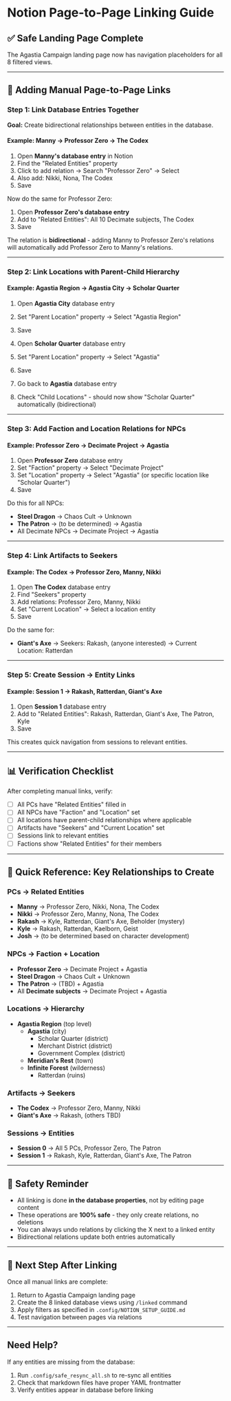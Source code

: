 # Notion Page-to-Page Linking Guide

## ✅ Safe Landing Page Complete

The Agastia Campaign landing page now has navigation placeholders for all 8 filtered views.

---

## 🔗 Adding Manual Page-to-Page Links

### Step 1: Link Database Entries Together

**Goal:** Create bidirectional relationships between entities in the database.

#### Example: Manny → Professor Zero → The Codex

1. Open **Manny's database entry** in Notion
2. Find the "Related Entities" property
3. Click to add relation → Search "Professor Zero" → Select
4. Also add: Nikki, Nona, The Codex
5. Save

Now do the same for Professor Zero:
1. Open **Professor Zero's database entry**
2. Add to "Related Entities": All 10 Decimate subjects, The Codex
3. Save

The relation is **bidirectional** - adding Manny to Professor Zero's relations will automatically add Professor Zero to Manny's relations.

---

### Step 2: Link Locations with Parent-Child Hierarchy

#### Example: Agastia Region → Agastia City → Scholar Quarter

1. Open **Agastia City** database entry
2. Set "Parent Location" property → Select "Agastia Region"
3. Save

4. Open **Scholar Quarter** database entry
5. Set "Parent Location" property → Select "Agastia"
6. Save

7. Go back to **Agastia** database entry
8. Check "Child Locations" - should now show "Scholar Quarter" automatically (bidirectional)

---

### Step 3: Add Faction and Location Relations for NPCs

#### Example: Professor Zero → Decimate Project → Agastia

1. Open **Professor Zero** database entry
2. Set "Faction" property → Select "Decimate Project"
3. Set "Location" property → Select "Agastia" (or specific location like "Scholar Quarter")
4. Save

Do this for all NPCs:
- **Steel Dragon** → Chaos Cult → Unknown
- **The Patron** → (to be determined) → Agastia
- All Decimate NPCs → Decimate Project → Agastia

---

### Step 4: Link Artifacts to Seekers

#### Example: The Codex → Professor Zero, Manny, Nikki

1. Open **The Codex** database entry
2. Find "Seekers" property
3. Add relations: Professor Zero, Manny, Nikki
4. Set "Current Location" → Select a location entity
5. Save

Do the same for:
- **Giant's Axe** → Seekers: Rakash, (anyone interested) → Current Location: Ratterdan

---

### Step 5: Create Session → Entity Links

#### Example: Session 1 → Rakash, Ratterdan, Giant's Axe

1. Open **Session 1** database entry
2. Add to "Related Entities": Rakash, Ratterdan, Giant's Axe, The Patron, Kyle
3. Save

This creates quick navigation from sessions to relevant entities.

---

## 📊 Verification Checklist

After completing manual links, verify:

- [ ] All PCs have "Related Entities" filled in
- [ ] All NPCs have "Faction" and "Location" set
- [ ] All locations have parent-child relationships where applicable
- [ ] Artifacts have "Seekers" and "Current Location" set
- [ ] Sessions link to relevant entities
- [ ] Factions show "Related Entities" for their members

---

## 🎯 Quick Reference: Key Relationships to Create

### PCs → Related Entities
- **Manny** → Professor Zero, Nikki, Nona, The Codex
- **Nikki** → Professor Zero, Manny, Nona, The Codex
- **Rakash** → Kyle, Ratterdan, Giant's Axe, Beholder (mystery)
- **Kyle** → Rakash, Ratterdan, Kaelborn, Geist
- **Josh** → (to be determined based on character development)

### NPCs → Faction + Location
- **Professor Zero** → Decimate Project + Agastia
- **Steel Dragon** → Chaos Cult + Unknown
- **The Patron** → (TBD) + Agastia
- All **Decimate subjects** → Decimate Project + Agastia

### Locations → Hierarchy
- **Agastia Region** (top level)
  - **Agastia** (city)
    - Scholar Quarter (district)
    - Merchant District (district)
    - Government Complex (district)
  - **Meridian's Rest** (town)
  - **Infinite Forest** (wilderness)
    - Ratterdan (ruins)

### Artifacts → Seekers
- **The Codex** → Professor Zero, Manny, Nikki
- **Giant's Axe** → Rakash, (others TBD)

### Sessions → Entities
- **Session 0** → All 5 PCs, Professor Zero, The Patron
- **Session 1** → Rakash, Kyle, Ratterdan, Giant's Axe, The Patron

---

## 🚨 Safety Reminder

- All linking is done **in the database properties**, not by editing page content
- These operations are **100% safe** - they only create relations, no deletions
- You can always undo relations by clicking the X next to a linked entity
- Bidirectional relations update both entries automatically

---

## 📖 Next Step After Linking

Once all manual links are complete:
1. Return to Agastia Campaign landing page
2. Create the 8 linked database views using `/linked` command
3. Apply filters as specified in `.config/NOTION_SETUP_GUIDE.md`
4. Test navigation between pages via relations

---

## Need Help?

If any entities are missing from the database:
1. Run `.config/safe_resync_all.sh` to re-sync all entities
2. Check that markdown files have proper YAML frontmatter
3. Verify entities appear in database before linking
